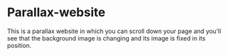 # Parallax-website
This is a parallax website in which you can scroll down your page and you'll see that the background image is changing and its image is fixed in its position.
